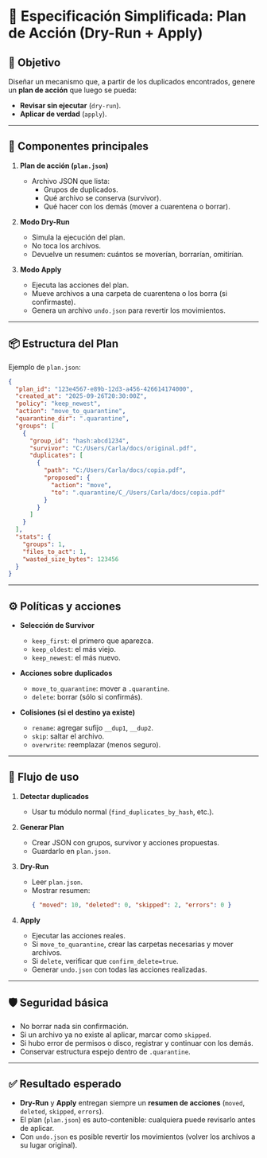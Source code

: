 # 📑 Especificación Simplificada: Plan de Acción (Dry-Run + Apply)

## 🎯 Objetivo
Diseñar un mecanismo que, a partir de los duplicados encontrados, genere un **plan de acción** que luego se pueda:
- **Revisar sin ejecutar** (`dry-run`).
- **Aplicar de verdad** (`apply`).

---

## 🧩 Componentes principales

1. **Plan de acción (`plan.json`)**  
   - Archivo JSON que lista:
     - Grupos de duplicados.
     - Qué archivo se conserva (survivor).
     - Qué hacer con los demás (mover a cuarentena o borrar).

2. **Modo Dry-Run**  
   - Simula la ejecución del plan.  
   - No toca los archivos.  
   - Devuelve un resumen: cuántos se moverían, borrarían, omitirían.

3. **Modo Apply**  
   - Ejecuta las acciones del plan.  
   - Mueve archivos a una carpeta de cuarentena o los borra (si confirmaste).  
   - Genera un archivo `undo.json` para revertir los movimientos.

---

## 📦 Estructura del Plan

Ejemplo de `plan.json`:

```json
{
  "plan_id": "123e4567-e89b-12d3-a456-426614174000",
  "created_at": "2025-09-26T20:30:00Z",
  "policy": "keep_newest",
  "action": "move_to_quarantine",
  "quarantine_dir": ".quarantine",
  "groups": [
    {
      "group_id": "hash:abcd1234",
      "survivor": "C:/Users/Carla/docs/original.pdf",
      "duplicates": [
        {
          "path": "C:/Users/Carla/docs/copia.pdf",
          "proposed": {
            "action": "move",
            "to": ".quarantine/C_/Users/Carla/docs/copia.pdf"
          }
        }
      ]
    }
  ],
  "stats": {
    "groups": 1,
    "files_to_act": 1,
    "wasted_size_bytes": 123456
  }
}
```

---

## ⚙️ Políticas y acciones

- **Selección de Survivor**  
  - `keep_first`: el primero que aparezca.  
  - `keep_oldest`: el más viejo.  
  - `keep_newest`: el más nuevo.  

- **Acciones sobre duplicados**  
  - `move_to_quarantine`: mover a `.quarantine`.  
  - `delete`: borrar (sólo si confirmás).  

- **Colisiones (si el destino ya existe)**  
  - `rename`: agregar sufijo `__dup1`, `__dup2`.  
  - `skip`: saltar el archivo.  
  - `overwrite`: reemplazar (menos seguro).

---

## 🚦 Flujo de uso

1. **Detectar duplicados**  
   - Usar tu módulo normal (`find_duplicates_by_hash`, etc.).  

2. **Generar Plan**  
   - Crear JSON con grupos, survivor y acciones propuestas.  
   - Guardarlo en `plan.json`.  

3. **Dry-Run**  
   - Leer `plan.json`.  
   - Mostrar resumen:  
     ```json
     { "moved": 10, "deleted": 0, "skipped": 2, "errors": 0 }
     ```

4. **Apply**  
   - Ejecutar las acciones reales.  
   - Si `move_to_quarantine`, crear las carpetas necesarias y mover archivos.  
   - Si `delete`, verificar que `confirm_delete=true`.  
   - Generar `undo.json` con todas las acciones realizadas.

---

## 🛡️ Seguridad básica

- No borrar nada sin confirmación.  
- Si un archivo ya no existe al aplicar, marcar como `skipped`.  
- Si hubo error de permisos o disco, registrar y continuar con los demás.  
- Conservar estructura espejo dentro de `.quarantine`.  

---

## ✅ Resultado esperado

- **Dry-Run** y **Apply** entregan siempre un **resumen de acciones** (`moved`, `deleted`, `skipped`, `errors`).  
- El plan (`plan.json`) es auto-contenible: cualquiera puede revisarlo antes de aplicar.  
- Con `undo.json` es posible revertir los movimientos (volver los archivos a su lugar original).  
